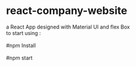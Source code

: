 # react-company-website
a React App designed with Material UI and flex Box <br />
to start using : <br />
<br />
#npm Install <br />
<br />
#npm start 
